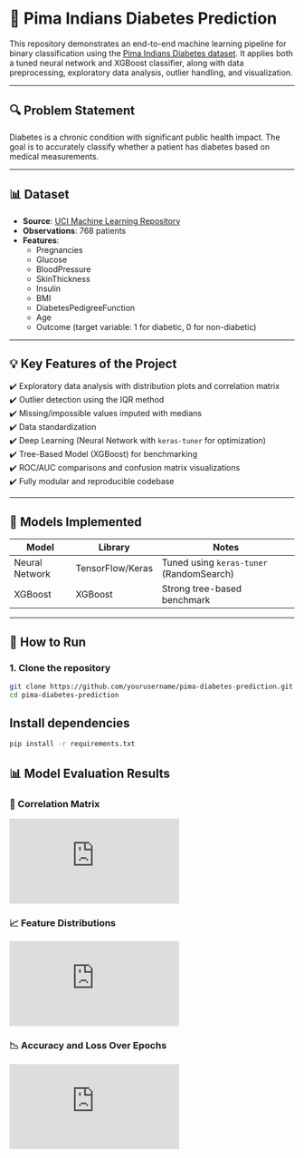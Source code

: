 # 🧠 Pima Indians Diabetes Prediction

This repository demonstrates an end-to-end machine learning pipeline for binary classification using the [Pima Indians Diabetes dataset](https://www.kaggle.com/datasets/uciml/pima-indians-diabetes-database). It applies both a tuned neural network and XGBoost classifier, along with data preprocessing, exploratory data analysis, outlier handling, and visualization.

---

## 🔍 Problem Statement

Diabetes is a chronic condition with significant public health impact. The goal is to accurately classify whether a patient has diabetes based on medical measurements.

---

## 📊 Dataset

- **Source**: [UCI Machine Learning Repository](https://www.kaggle.com/datasets/uciml/pima-indians-diabetes-database)
- **Observations**: 768 patients
- **Features**:
  - Pregnancies
  - Glucose
  - BloodPressure
  - SkinThickness
  - Insulin
  - BMI
  - DiabetesPedigreeFunction
  - Age
  - Outcome (target variable: 1 for diabetic, 0 for non-diabetic)

---

## 💡 Key Features of the Project

✔️ Exploratory data analysis with distribution plots and correlation matrix  
✔️ Outlier detection using the IQR method  
✔️ Missing/impossible values imputed with medians  
✔️ Data standardization  
✔️ Deep Learning (Neural Network with `keras-tuner` for optimization)  
✔️ Tree-Based Model (XGBoost) for benchmarking  
✔️ ROC/AUC comparisons and confusion matrix visualizations  
✔️ Fully modular and reproducible codebase  

---

## 🧪 Models Implemented

| Model          | Library         | Notes                                   |
|----------------|------------------|------------------------------------------|
| Neural Network | TensorFlow/Keras | Tuned using `keras-tuner` (RandomSearch) |
| XGBoost        | XGBoost          | Strong tree-based benchmark              |

---


## 🚀 How to Run

### 1. Clone the repository

```bash
git clone https://github.com/yourusername/pima-diabetes-prediction.git
cd pima-diabetes-prediction
```

## Install dependencies
```bash
pip install -r requirements.txt
```

## 📊 Model Evaluation Results



### 🔗 Correlation Matrix
![image alt](https://github.com/AlyssonAlvesPinto/pima-diabetes-prediction/main/data/CM.pdf?raw=true)




### 📈 Feature Distributions
![image alt](https://github.com/AlyssonAlvesPinto/pima-diabetes-prediction/main/data/Distrib.pdf?raw=true)



### 📉 Accuracy and Loss Over Epochs
![image alt](https://github.com/AlyssonAlvesPinto/pima-diabetes-prediction/main/data/Train_Val.pdf?raw=true)
